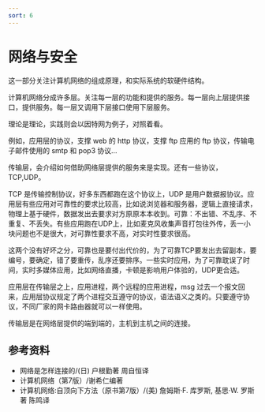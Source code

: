 ```yaml
---
sort: 6
---
```

# 网络与安全

这一部分关注计算机网络的组成原理，和实际系统的软硬件结构。

计算机网络分成许多层。关注每一层的功能和提供的服务。每一层向上层提供接口，提供服务。每一层又调用下层接口使用下层服务。

理论是理论，实践则会以因特网为例子，对照着看。

例如，应用层的协议，支撑 web 的 http 协议，支撑 ftp 应用的 ftp 协议，传输电子邮件使用的 smtp 和 pop3 协议...

传输层，会介绍如何借助网络层提供的服务来是实现。还有一些协议，TCP,UDP。

TCP 是传输控制协议，好多东西都跑在这个协议上，UDP 是用户数据报协议。应用层有些应用对可靠性的要求比较高，比如说浏览器和服务器，逻辑上直接请求，物理上基于硬件，数据发出去要求对方原原本本收到。可靠：不出错、不乱序、不重复、不丢失。有些应用跑在UDP上，比如麦克风收集声音打包往外传，丢一小块问题也不是很大，对可靠性要求不高，对实时性要求很高。

这两个没有好坏之分，可靠也是要付出代价的，为了可靠TCP要发出去留副本，要编号，要确定，错了要重传，乱序还要排序。一些实时应用，为了可靠耽误了时间，实时多媒体应用，比如网络直播，卡顿是影响用户体验的，UDP更合适。

应用层在传输层之上，应用进程，两个远程的应用进程，msg 过去一个报文回来，应用层协议规定了两个进程交互遵守的协议，语法语义之类的。只要遵守协议，不同厂家的网卡路由器就可以一样使用。

传输层是在网络层提供的端到端的，主机到主机之间的连接。



## 参考资料

- 网络是怎样连接的/(日) 户根勤著 周自恒译
- 计算机网络（第7版）/谢希仁编著
- 计算机网络:自顶向下方法（原书第7版）/(美) 詹姆斯·F. 库罗斯, 基思·W. 罗斯著 陈鸣译


